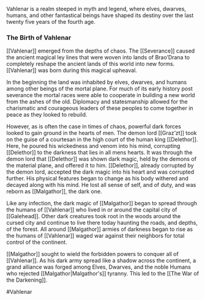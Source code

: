 Vahlenar is a realm steeped in myth and legend, where elves, dwarves, humans, and other fantastical beings have shaped its destiny over the last twenty five years of the fourth age.

### **The Birth of Vahlenar**
[[Vahlenar]] emerged from the depths of chaos. The [[Severance]] caused the ancient magical ley lines that were woven into lands of Brao’Drana to completely reshape the ancient lands of this world into new forms. [[Vahlenar]] was born during this magical upheaval.

In the beginning the land was inhabited by elves, dwarves, and humans among other beings of the mortal plane. For much of its early history post severance the mortal races were able to cooperate in building a new world from the ashes of the old. Diplomacy and statesmanship allowed for the charismatic and courageous leaders of these peoples to come together in peace as they looked to rebuild.

However, as is often the case in times of chaos, powerful dark forces looked to gain ground in the hearts of men. The demon lord [[Graz’zt]] took on the guise of a courtesan in the high court of the human king [[Delethor]]. Here, he poured his wickedness and venom into his mind, corrupting [[Delethor]] to the darkness that lies in all mens hearts. It was through the demon lord that [[Delethor]] was shown dark magic, held by the demons of the material plane, and offered it to him. [[Delethor]], already corrupted by the demon lord, accepted the dark magic into his heart and was corrupted further. His physical features began to change as his body withered and decayed along with his mind. He lost all sense of self, and of duty, and was reborn as [[Malgathor]], the dark one.

Like any infection, the dark magic of [[Malgathor]] began to spread through the humans of [[Vahlenar]] who lived in or around the capital city of [[Galehead]]. Other dark creatures took root in the woods around the cursed city and continue to live there today haunting the roads, and depths, of the forest. All around [[Malgathor]] armies of darkness began to rise as the humans of [[Vahlenar]] waged war against their neighbors for total control of the continent.

[[Malgathor]] sought to wield the forbidden powers to conquer all of [[Vahlenar]]. As his dark army spread like a shadow across the continent, a grand alliance was forged among Elves, Dwarves, and the noble Humans who rejected [[Malgathor|Malgathor's]] tyranny. This led to the [[The War of the Darkening]].

#Vahlenar